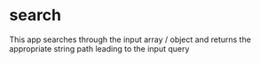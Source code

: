 # search
This app searches through the input array / object and returns the appropriate string path leading to the input query
